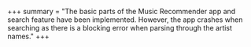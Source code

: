 +++
summary = "The basic parts of the Music Recommender app and search feature have been implemented. However, the app crashes when searching as there is a blocking error when parsing through the artist names."
+++
